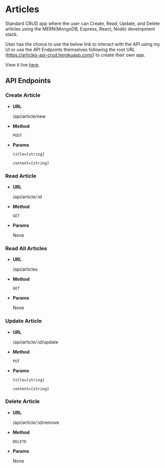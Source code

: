 # Articles
Standard CRUD app where the user can Create, Read, Update, and Delete articles using the MERN(MongoDB, Express, React, Node) development stack.

User has the choice to use the below link to interact with the API using my UI or use the API Endpoints themselves following the root URL (https://articles-api-crud.herokuapp.com/) to create their own app.

View it live [here](https://articles-api-crud.herokuapp.com/).
## API Endpoints
### Create Article
* **URL**

    /api/article/new
    
* **Method**

    `POST`
    
* **Params**

    `title=[string]`
    
    `content=[string]`
    
### Read Article
* **URL**

    /api/article/:id
    
* **Method**

    `GET`
    
* **Params**

    None
    
### Read All Articles
* **URL**

    /api/articles
    
* **Method**

    `GET`
    
* **Params**

    None
    
### Update Article
* **URL**

    /api/article/:id/update
    
* **Method**

    `PUT`
    
* **Params**

    `title=[string]`
    
    `content=[string]`
    
### Delete Article
* **URL**

    /api/article/:id/remove
    
* **Method**

    `DELETE`
    
* **Params**

    None
    

